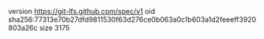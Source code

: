 version https://git-lfs.github.com/spec/v1
oid sha256:77313e70b27dfd9811530f63d276ce0b063a0c1b603a1d2feeeff3920803a26c
size 3175
